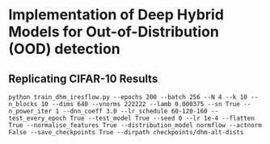 # Implementation of Deep Hybrid Models for Out-of-Distribution (OOD) detection


## Replicating CIFAR-10 Results

```commandline
python train_dhm_iresflow.py --epochs 200 --batch 256 --N 4 --k 10 --n_blocks 10 --dims 640 --vnorms 222222 --lamb 0.000375 --sn True --n_power_iter 1 --dnn_coeff 3.0 --lr_schedule 60-120-160 --test_every_epoch True --test_model True --seed 0 --lr 1e-4 --flatten True --normalise_features True --distribution_model normflow --actnorm False --save_checkpoints True --dirpath checkpoints/dhm-alt-dists
```

